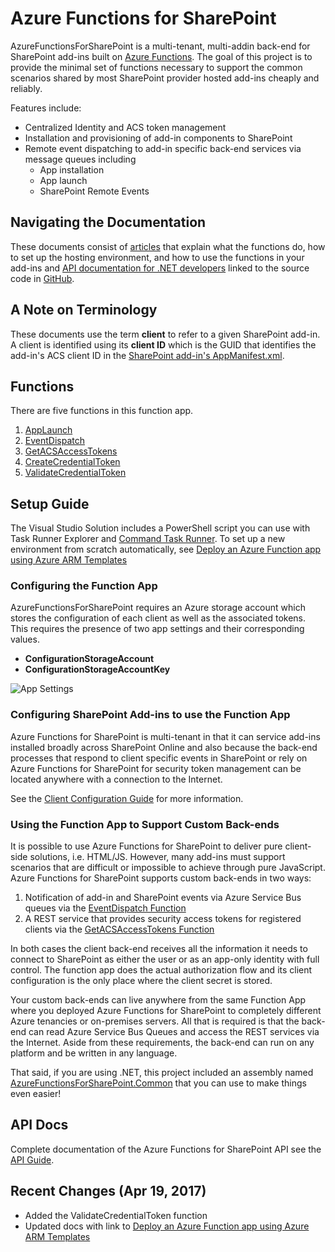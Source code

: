 # Azure Functions for SharePoint
AzureFunctionsForSharePoint is a multi-tenant, multi-addin back-end for SharePoint add-ins built on [Azure Functions](https://azure.microsoft.com/en-us/services/functions/). 
The goal of this project is to provide the minimal set of functions necessary to support the common scenarios shared by most SharePoint provider hosted add-ins cheaply and reliably.

Features include:
* Centralized Identity and ACS token management 
* Installation and provisioning of add-in components to SharePoint
* Remote event dispatching to add-in specific back-end services via message queues including
  * App installation
  * App launch
  * SharePoint Remote Events

## Navigating the Documentation
These documents consist of [articles](articles/intro.html) that explain what the functions do, how to set up the hosting environment, and how to use the functions in your add-ins and [API documentation for .NET developers](api/index.html) linked to the source code in [GitHub](https://github.com/InstantQuick/AzureFunctionsForSharePoint).

## A Note on Terminology
These documents use the term **client** to refer to a given SharePoint add-in. A client is identified using its **client ID** which is the GUID that identifies the add-in's ACS client ID in the [SharePoint add-in's AppManifest.xml](https://msdn.microsoft.com/en-us/library/office/fp179918.aspx#AppManifest).

## Functions
There are five functions in this function app.
  
1. [AppLaunch](articles/AppLaunch.html)
2. [EventDispatch](articles/EventDispatch.html)
3. [GetACSAccessTokens](articles/GetACSAccessTokens.html)
4. [CreateCredentialToken](articles/CreateCredentialToken.html)
5. [ValidateCredentialToken](articles/ValidateCredentialToken.html)

## Setup Guide
The Visual Studio Solution includes a PowerShell script you can use with Task Runner Explorer and [Command Task Runner](https://marketplace.visualstudio.com/items?itemName=MadsKristensen.CommandTaskRunner).
To set up a new environment from scratch automatically, see [Deploy an Azure Function app using Azure ARM Templates](https://peteskelly.com/deploy-an-azure-function-app-using-azure-arm-templates/)

### Configuring the Function App
AzureFunctionsForSharePoint requires an Azure storage account which stores the configuration of each client as well as the associated tokens. This requires the presence of two app settings and their corresponding values.
* **ConfigurationStorageAccount**
* **ConfigurationStorageAccountKey**

![App Settings](images/Appsettings.png)

### Configuring SharePoint Add-ins to use the Function App
Azure Functions for SharePoint is multi-tenant in that it can service add-ins installed broadly across SharePoint Online 
and also because the back-end processes that respond to client specific events in SharePoint 
or rely on Azure Functions for SharePoint for security token management can be located anywhere with a connection to the Internet. 

See the [Client Configuration Guide](articles/ClientConfiguration.html) for more information. 

### Using the Function App to Support Custom Back-ends
It is possible to use Azure Functions for SharePoint to deliver pure client-side solutions, i.e. HTML/JS. 
However, many add-ins must support scenarios that are difficult or impossible to achieve through pure JavaScript.
Azure Functions for SharePoint supports custom back-ends in two ways:
1. Notification of add-in and SharePoint events via Azure Service Bus queues via the [EventDispatch Function](articles/EventDispatch.html)
2. A REST service that provides security access tokens for registered clients via the [GetACSAccessTokens Function](articles/GetACSAccessTokens.html)

In both cases the client back-end receives all the information it needs to connect to SharePoint 
as either the user or as an app-only identity with full control. 
The function app does the actual authorization flow and its client configuration is the only place where the client secret is stored.

Your custom back-ends can live anywhere 
from the same Function App where you deployed Azure Functions for SharePoint to completely different Azure tenancies or on-premises servers. 
All that is required is that the back-end can read Azure Service Bus Queues and access the REST services via the Internet. 
Aside from these requirements, the back-end can run on any platform and be written in any language.

That said, if you are using .NET, this project included an assembly named [AzureFunctionsForSharePoint.Common](api/AzureFunctionsForSharePoint.Common.html) that you can use to make things even easier!

## API Docs
Complete documentation of the Azure Functions for SharePoint API see the [API Guide](api/index.md).

## Recent Changes (Apr 19, 2017)
* Added the ValidateCredentialToken function
* Updated docs with link to [Deploy an Azure Function app using Azure ARM Templates](https://peteskelly.com/deploy-an-azure-function-app-using-azure-arm-templates/)